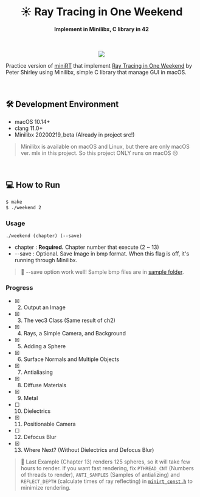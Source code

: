 <h1 align="center">☀ Ray Tracing in One Weekend</h1>
<h4 align="center">Implement in Minilibx, C library in 42</h4>

<br>

<p align="center"><image src="./sample/ch13.bmp"></p>

Practice version of [miniRT](https://github.com/cos18/miniRT) that implement [Ray Tracing in One Weekend](https://raytracing.github.io/books/RayTracingInOneWeekend.html) by Peter Shirley using Minilibx, simple C library that manage GUI in macOS.

<br>

## 🛠 Development Environment

- macOS 10.14+
- clang 11.0+
- Minilibx 20200219_beta (Already in project src!)
> Minilibx is available on macOS and Linux, but there are only macOS ver. mlx in this project. So this project ONLY runs on macOS 😢

<br>

## 💻 How to Run

```bash
$ make
$ ./weekend 2
```

### Usage

`./weekend (chapter) (--save)`

- chapter : **Required.** Chapter number that execute (2 ~ 13)
- --save : Optional. Save Image in bmp format. When this flag is off, it's running through Minilibx.

> 🎉 --save option work well! Sample bmp files are in [sample folder](./sample).

### Progress

- [x] 2. Output an Image
- [x] 3. The vec3 Class (Same result of  ch2)
- [x] 4. Rays, a Simple Camera, and Background
- [x] 5. Adding a Sphere
- [x] 6. Surface Normals and Multiple Objects
- [x] 7. Antialiasing
- [x] 8. Diffuse Materials
- [x] 9. Metal
- [ ] 10. Dielectrics
- [x] 11. Positionable Camera
- [ ] 12. Defocus Blur
- [x] 13. Where Next? (Without Dielectrics and Defocus Blur)

> 🚨 Last Example (Chapter 13) renders 125 spheres, so it will take few hours to render. If you want fast rendering, fix `PTHREAD_CNT` (Numbers of threads to render), `ANTI_SAMPLES` (Samples of antializing) and `REFLECT_DEPTH` (calculate times of ray reflecting) in [`minirt_const.h`](./includes/minirt_const.h) to minimize rendering.
